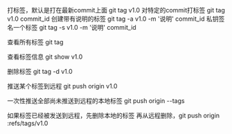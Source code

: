 打标签，默认是打在最新commit上面
git tag v1.0
对特定的commit打标签
git tag v1.0 commit_id
创建带有说明的标签
git tag -a v1.0 -m '说明' commit_id
私钥签名一个标签
git tag -s v1.0 -m '说明' commit_id


查看所有标签
git tag


查看标签信息
git show v1.0


删除标签
git tag -d v1.0


推送某个标签到远程
git push origin v1.0


一次性推送全部尚未推送到远程的本地标签
git push origin --tags


如果标签已经被发送到远程，先删除本地的标签
再从远程删除，git push origin :refs/tags/v1.0